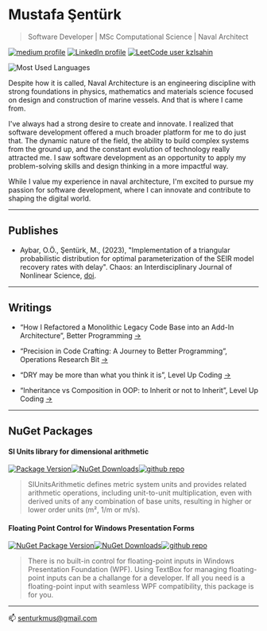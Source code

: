 # Mustafa Şentürk
> Software Developer | MSc Computational Science | Naval Architect

[![medium profile](https://img.shields.io/badge/medium-black?logo=medium)](https://medium.com/@senturkmus)  [![LinkedIn profile](https://img.shields.io/badge/LinkedIn-0A66C2?logo=linkedin)](https://www.linkedin.com/in/mustafa-senturk-ub9901/) 
[![LeetCode user kzlsahin](https://img.shields.io/badge/dynamic/json?style=plastic&labelColor=black&color=%23ffa116&label=Solved&query=solved&url=https%3A%2F%2Fleetcode-badge.vercel.app%2Fapi%2Fusers%2Fkzlsahin&logo=leetcode&logoColor=yellow)](https://leetcode.com/kzlsahin/)


![Most Used Languages](https://github-readme-stats.vercel.app/api/top-langs/?username=kzlsahin&hide=scss,css,javascript,html&layout=compact&theme=darcula)

Despite how it is called, Naval Architecture is an engineering discipline with strong foundations in physics, mathematics and materials science focused on design and construction of marine vessels. And that is where I came from.

I've always had a strong desire to create and innovate. I realized that software development offered a much broader platform for me to do just that. The dynamic nature of the field, the ability to build complex systems from the ground up, and the constant evolution of technology really attracted me. I saw software development as an opportunity to apply my problem-solving skills and design thinking in a more impactful way.

While I value my experience in naval architecture, I'm excited to pursue my passion for software development, where I can innovate and contribute to shaping the digital world.
___
## Publishes

* Aybar, O.Ö., Şentürk, M., (2023), "Implementation of a triangular probabilistic distribution for optimal parameterization of the SEIR model recovery rates with delay". Chaos: an Interdisciplinary Journal of Nonlinear Science, [doi](https://doi.org/10.1063/5.0164226).
____
## Writings

* “How I Refactored a Monolithic Legacy Code Base into an Add-In Architecture”, Better Programming [->](https://bit.ly/3Pk0yk8)

* “Precision in Code Crafting: A Journey to Better Programming”, Operations Research Bit [->](https://medium.com/operations-research-bit/precision-in-code-crafting-a-journey-to-better-programming-c168dac765e1)

* “DRY may be more than what you think it is”, Level Up Coding [->](https://medium.com/gitconnected/dry-may-be-more-than-what-you-think-it-is-9834725ffec3)

* “Inheritance vs Composition in OOP: to Inherit or not to Inherit”, Level Up Coding [->](https://medium.com/gitconnected/inheritance-vs-composition-in-oop-to-inherit-or-not-to-inherit-da4e5c569d04)
____
## NuGet Packages

#### SI Units library for dimensional arithmetic
[![Package Version](https://img.shields.io/nuget/v/SIUnitsArithmetic?label=Latest%20Version)](https://www.nuget.org/packages/SIUnitsArithmetic/)[![NuGet Downloads](https://img.shields.io/nuget/dt/SIUnitsArithmetic)](https://www.nuget.org/packages/SIUnitsArithmetic/)[![github repo](https://img.shields.io/badge/github_repo-8A2BE2)](https://github.com/kzlsahin/SiUnitsArithmetic)

> SIUnitsArithmetic defines metric system units and provides related arithmetic operations, including unit-to-unit multiplication, even with derived units of any combination of base units, resulting in higher or lower order units (m², 1/m or m/s).

#### Floating Point Control for Windows Presentation Forms
[![NuGet Package Version](https://img.shields.io/nuget/v/FloatingPointControl?label=Latest%20Version)](https://www.nuget.org/packages/FloatingPointControl/)[![NuGet Downloads](https://img.shields.io/nuget/dt/FloatingPointControl)](https://www.nuget.org/packages/FloatingPointControl/)[![github repo](https://img.shields.io/badge/github_repo-8A2BE2)](https://github.com/kzlsahin/floating-point-controls)

> There is no built-in control for floating-point inputs in Windows Presentation Foundation (WPF). Using TextBox for managing floating-point inputs can be a challange for a developer. If all you need is a floating-point input with seamless WPF compatibility, this package is for you.


_____


📫 senturkmus@gmail.com

<!---
kzlsahin/kzlsahin is a ✨ special ✨ repository because its `README.md` (this file) appears on your GitHub profile.
You can click the Preview link to take a look at your changes.
--->
